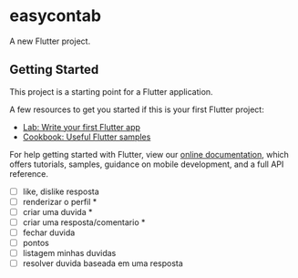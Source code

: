 # easycontab

A new Flutter project.

## Getting Started

This project is a starting point for a Flutter application.

A few resources to get you started if this is your first Flutter project:

- [Lab: Write your first Flutter app](https://flutter.dev/docs/get-started/codelab)
- [Cookbook: Useful Flutter samples](https://flutter.dev/docs/cookbook)

For help getting started with Flutter, view our
[online documentation](https://flutter.dev/docs), which offers tutorials,
samples, guidance on mobile development, and a full API reference.

- [ ] like, dislike resposta
- [ ] renderizar o perfil *
- [ ] criar uma duvida *
- [ ] criar uma resposta/comentario *
- [ ] fechar duvida
- [ ] pontos
- [ ] listagem minhas duvidas
- [ ] resolver duvida baseada em uma resposta

